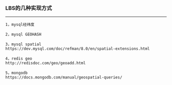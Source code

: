 ### LBS的几种实现方式
------------------
    1，mysql经纬度

    2，mysql GEOHASH

    3，mysql spatial
    https://dev.mysql.com/doc/refman/8.0/en/spatial-extensions.html
    
    4，redis geo
    http://redisdoc.com/geo/geoadd.html
    
    5，mongodb 
    https://docs.mongodb.com/manual/geospatial-queries/
    
    